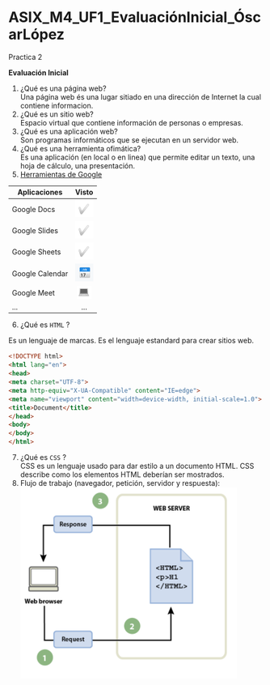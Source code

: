# ASIX_M4_UF1_EvaluaciónInicial_ÓscarLópez
Practica 2

**Evaluación Inicial**

1. ¿Qué es una página web?  
Una página web és una lugar sitiado en una dirección de Internet la cual contiene informacion.  
2. ¿Qué es un sitio web?  
Espacio virtual que contiene información de personas o empresas.  
3. ¿Qué es una aplicación web?  
Son programas informáticos que se ejecutan en un servidor web.  
4. ¿Qué es una herramienta ofimática?  
Es una aplicación (en local o en linea) que permite editar un texto, una hoja de cálculo, una
presentación.  
5. [Herramientas de Google](https://www.google.com/intl/es-419/chrome/browser-tools/ "Herramientas de Google")  

| **Aplicaciones** | **Visto** |
|--------|:--------:|
| Google Docs | ![Tick](https://github.com/OscarLopez25032004/ASIX_M4_UF1_Evaluaci-nInicial_-scarL-pez/blob/main/Captura.PNG "Tick") |
| Google Slides | ![Tick](https://github.com/OscarLopez25032004/ASIX_M4_UF1_Evaluaci-nInicial_-scarL-pez/blob/main/Captura.PNG "Tick") |
| Google Sheets  | ![Tick](https://github.com/OscarLopez25032004/ASIX_M4_UF1_Evaluaci-nInicial_-scarL-pez/blob/main/Captura.PNG "Tick") |
| Google Calendar  | ![Tick](https://github.com/OscarLopez25032004/ASIX_M4_UF1_Evaluaci-nInicial_-scarL-pez/blob/main/Captura2.PNG "Tick") |
|Google Meet  | ![Tick](https://github.com/OscarLopez25032004/ASIX_M4_UF1_Evaluaci-nInicial_-scarL-pez/blob/main/Captura3.PNG "Tick") |
|...  | ... |  
  
6. ¿Qué es `HTML` ?  

Es un lenguaje de marcas. Es el lenguaje estandard para crear sitios web.  

```html
<!DOCTYPE html>
<html lang="en">
<head>
<meta charset="UTF-8">
<meta http-equiv="X-UA-Compatible" content="IE=edge">
<meta name="viewport" content="width=device-width, initial-scale=1.0">
<title>Document</title>
</head>
<body>
</body>
</html>
```
7. ¿Qué es `CSS` ?  
CSS es un lenguaje usado para dar estilo a un documento HTML. CSS describe como los
elementos HTML deberían ser mostrados.  
8. Flujo de trabajo (navegador, petición, servidor y respuesta):  
![Grafico](https://github.com/OscarLopez25032004/ASIX_M4_UF1_Evaluaci-nInicial_-scarL-pez/blob/main/Captura4.PNG "Grafico")
